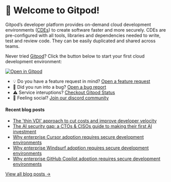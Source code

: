 # 👋 Welcome to Gitpod!

Gitpod’s developer platform provides on-demand cloud development environments ([CDEs](https://www.gitpod.io/cde)) to create software faster and more securely. CDEs are pre-configured with all tools, libraries and dependencies needed to write, test and review code. They can be easily duplicated and shared across teams.

Never tried [Gitpod](https://www.gitpod.io/)? Click the button below to start your first cloud development environment:

[![Open in Gitpod](https://gitpod.io/button/open-in-gitpod.svg)](https://gitpod.new)

* 💡 Do you have a feature request in mind? [Open a feature request](https://github.com/gitpod-io/gitpod/issues/new?assignees=&labels=&template=feature_request.md&title=)
* 🐛 Did you run into a bug? [Open a bug report](https://github.com/gitpod-io/gitpod/issues/new?assignees=&labels=bug&template=bug_report.yml)
* ⚠️ Service interuptions? [Checkout Gitpod Status](https://gitpodstatus.com/)
* 🦩 Feeling social? [Join our discord community](https://www.gitpod.io/chat)

#### Recent blog posts

<!--START_SECTION:feed-->
* [The 'thin VDI' approach to cut costs and improve developer velocity](https://www.gitpod.io/blog/thin-vdi-and-cde)
* [The AI security gap: a CTOs & CISOs guide to making their first AI investment](https://www.gitpod.io/blog/ai-security-gap)
* [Why enterprise Cursor adoption requires secure development environments](https://www.gitpod.io/blog/secure-enterprise-cursor-dev-environments)
* [Why enterprise Windsurf adoption requires secure development environments](https://www.gitpod.io/blog/secure-enterprise-windsurf-dev-environments)
* [Why enterprise GitHub Copilot adoption requires secure development environments](https://www.gitpod.io/blog/secure-enterprise-github-copilot-dev-environments)
<!--END_SECTION:feed-->

[View all blog posts &rarr;](https://www.gitpod.io/blog)
